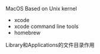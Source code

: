 MacOS Based on Unix kernel

- xcode
- xcode command line tools
- homebrew

Library和Applications的文件目录作用